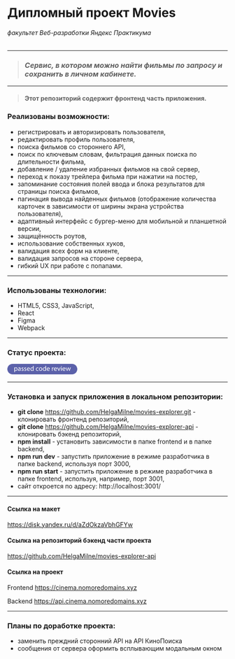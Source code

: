 # Дипломный проект Movies
###### *факультет Веб-разработки Яндекс Практикума*
-----
>### *Сервис, в котором можно найти фильмы по запросу и сохранить в личном кабинете.*
-----
> #### Этот репозиторий содержит фронтенд часть приложения.


###  Реализованы возможности:

* регистрировать и авторизировать пользователя,
* редактировать профиль пользователя,
* поиска фильмов со стороннего API,
* поиск по ключевым словам, фильтрация данных поиска по длительности фильма,
* добавление / удаление избранных фильмов на свой сервер,
* переход к показу трейлера фильма при нажатии на постер,
* запоминание состояния полей ввода и блока результатов для страницы поиска фильмов,
* пагинация вывода найденных фильмов (отображение количества карточек в зависимости от ширины экрана устройства пользователя),
* адаптивный интерфейс с бургер-меню для мобильной и планшетной версии,
* защищённость роутов,
* использование собственных хуков,
* валидация всех форм на клиенте,
* валидация запросов на стороне сервера,
* гибкий UX при работе с попапами.
-----
###  Использованы технологии:

* HTML5, CSS3, JavaScript,
* React
* Figma
* Webpack
-----
###  Статус проекта:
<img src="https://github.com/HelgaMilne/HelgaMilne/blob/main/src/images/passed_code_review.svg" alt="badge" width="160px">

-----

###  Установка и запуск приложения в локальном репозитории:

* **git clone** https://github.com/HelgaMilne/movies-explorer.git - клонировать  фронтенд репозиторий,
* **git clone** https://github.com/HelgaMilne/movies-explorer-api - клонировать  бэкенд репозиторий,
* **npm install** - установить зависимости в папке frontend и в папке backend,
* **npm run dev** - запустить приложение в режиме разработчика в папке backend, используя  порт 3000,
* **npm run start** - запустить приложение в режиме разработчика в папке frontend, используя, например, порт 3001,
* сайт откроется по адресу: http://localhost:3001/
-----

#### Ссылка на макет
https://disk.yandex.ru/d/aZdOkzaVbhGFYw

#### Ссылка на репозиторий бэкенд части проекта
https://github.com/HelgaMilne/movies-explorer-api

#### Ссылка на проект

Frontend https://cinema.nomoredomains.xyz

Backend https://api.cinema.nomoredomains.xyz

-----

### Планы по доработке проекта:

* заменить преждний сторонний API на API КиноПоиска
* сообщения от сервера  оформить всплывающим модальным окном


